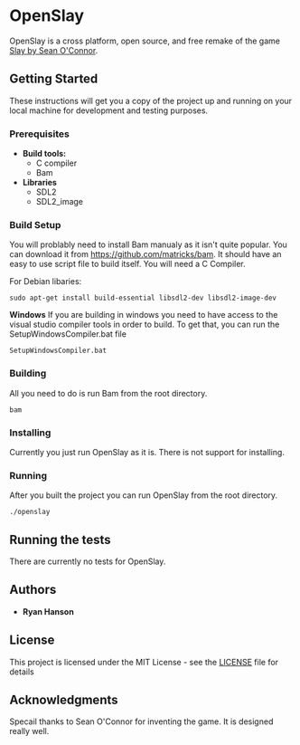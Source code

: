 # OpenSlay

OpenSlay is a cross platform, open source, and free remake of the game [Slay by Sean O'Connor](http://www.windowsgames.co.uk/slay.html).

## Getting Started

These instructions will get you a copy of the project up and running on your local machine for development and testing purposes.

### Prerequisites

* **Build tools:**
  * C compiler
  * Bam
* **Libraries**
  * SDL2
  * SDL2_image



### Build Setup

You will problably need to install Bam manualy as it isn't quite popular. You can download it from https://github.com/matricks/bam. It should have an easy to use script file to build itself. You will need a C Compiler.

For Debian libaries:
```
sudo apt-get install build-essential libsdl2-dev libsdl2-image-dev
```

**Windows**
If you are building in windows you need to have access to the visual studio compiler tools in order to build. To get that, you can run the SetupWindowsCompiler.bat file

```
SetupWindowsCompiler.bat
```

### Building


All you need to do is run Bam from the root directory.

```
bam
```

### Installing

Currently you just run OpenSlay as it is. There is not support for installing.


### Running

After you built the project you can run OpenSlay from the root directory.

```
./openslay
```

## Running the tests

There are currently no tests for OpenSlay.

## Authors

* **Ryan Hanson**

## License

This project is licensed under the MIT License - see the [LICENSE](LICENSE) file for details

## Acknowledgments

Specail thanks to Sean O'Connor for inventing the game. It is designed really well.


